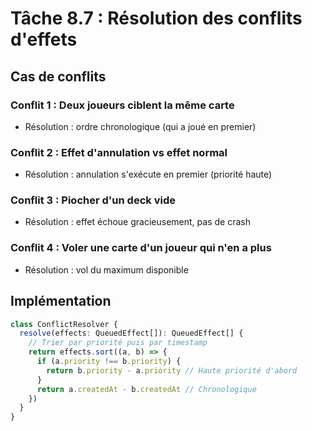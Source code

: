 # Tâche 8.7 : Résolution des conflits d'effets

## Cas de conflits

### Conflit 1 : Deux joueurs ciblent la même carte
- Résolution : ordre chronologique (qui a joué en premier)

### Conflit 2 : Effet d'annulation vs effet normal
- Résolution : annulation s'exécute en premier (priorité haute)

### Conflit 3 : Piocher d'un deck vide
- Résolution : effet échoue gracieusement, pas de crash

### Conflit 4 : Voler une carte d'un joueur qui n'en a plus
- Résolution : vol du maximum disponible

## Implémentation
```typescript
class ConflictResolver {
  resolve(effects: QueuedEffect[]): QueuedEffect[] {
    // Trier par priorité puis par timestamp
    return effects.sort((a, b) => {
      if (a.priority !== b.priority) {
        return b.priority - a.priority // Haute priorité d'abord
      }
      return a.createdAt - b.createdAt // Chronologique
    })
  }
}
```
